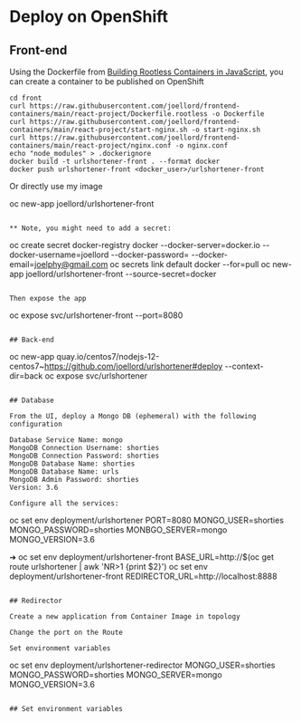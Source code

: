 # Deploy on OpenShift

## Front-end
Using the Dockerfile from [Building Rootless Containers in JavaScript](https://github.com/joellord/frontend-containers/blob/main/rootless.md), you can create a container to be published on OpenShift

```
cd front
curl https://raw.githubusercontent.com/joellord/frontend-containers/main/react-project/Dockerfile.rootless -o Dockerfile
curl https://raw.githubusercontent.com/joellord/frontend-containers/main/react-project/start-nginx.sh -o start-nginx.sh
curl https://raw.githubusercontent.com/joellord/frontend-containers/main/react-project/nginx.conf -o nginx.conf
echo "node_modules" > .dockerignore
docker build -t urlshortener-front . --format docker
docker push urlshortener-front <docker_user>/urlshortener-front
```

Or directly use my image

oc new-app joellord/urlshortener-front
```

** Note, you might need to add a secret:
```
oc create secret docker-registry docker --docker-server=docker.io --docker-username=joellord --docker-password=<password> --docker-email=joelphy@gmail.com
oc secrets link default docker --for=pull
oc new-app joellord/urlshortener-front --source-secret=docker
```

Then expose the app
```
oc expose svc/urlshortener-front --port=8080
```

## Back-end

```
oc new-app quay.io/centos7/nodejs-12-centos7~https://github.com/joellord/urlshortener#deploy --context-dir=back
oc expose svc/urlshortener
```

## Database

From the UI, deploy a Mongo DB (ephemeral) with the following configuration

Database Service Name: mongo
MongoDB Connection Username: shorties
MongoDB Connection Password: shorties
MongoDB Database Name: shorties
MongoDB Database Name: urls
MongoDB Admin Password: shorties
Version: 3.6

Configure all the services:

```
oc set env deployment/urlshortener PORT=8080 MONGO_USER=shorties MONGO_PASSWORD=shorties MONBGO_SERVER=mongo MONGO_VERSION=3.6

➜ oc set env deployment/urlshortener-front BASE_URL=http://$(oc get route urlshortener | awk 'NR>1 {print $2}')
oc set env deployment/urlshortener-front REDIRECTOR_URL=http://localhost:8888


```

## Redirector

Create a new application from Container Image in topology

Change the port on the Route

Set environment variables
```
oc set env deployment/urlshortener-redirector MONGO_USER=shorties MONGO_PASSWORD=shorties MONGO_SERVER=mongo MONGO_VERSION=3.6
```

## Set environment variables